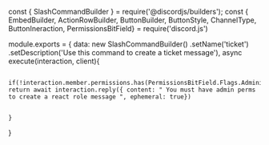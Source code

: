 const { SlashCommandBuilder } = require('@discordjs/builders');
const { EmbedBuilder, ActionRowBuilder, ButtonBuilder, ButtonStyle, ChannelType, ButtonIneraction, PermissionsBitField} = require('discord.js')


module.exports = {
    data: new SlashCommandBuilder()
    .setName('ticket')
    .setDescription('Use this command to create a ticket message'),
    async execute(interaction, client){

        if(!interaction.member.permissions.has(PermissionsBitField.Flags.Administrator)) return await interaction.reply({ content: " You must have admin perms to create a react role message ", ephemeral: true})


    }
}